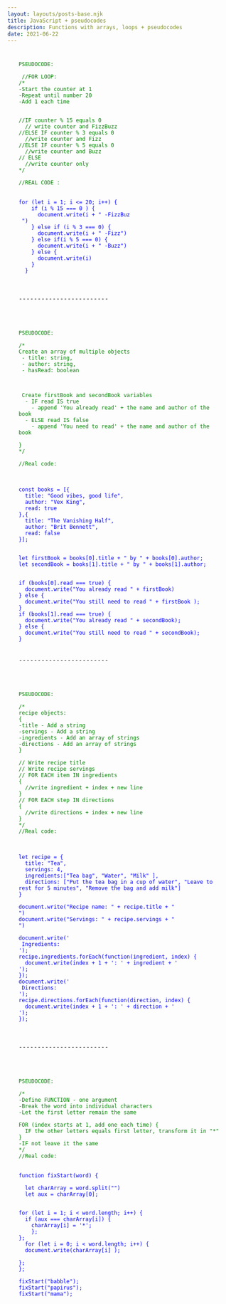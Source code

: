 ```yaml
---
layout: layouts/posts-base.njk
title: JavaScript + pseudocodes 
description: Functions with arrays, loops + pseudocodes
date: 2021-06-22
---
```

  
<pre style="margin: 5%;">
<code style="color: green">
PSEUDOCODE: 

 //FOR LOOP:
/*
-Start the counter at 1
-Repeat until number 20
-Add 1 each time


//IF counter % 15 equals 0
  // write counter and FizzBuzz
//ELSE IF counter % 3 equals 0
  //write counter and Fizz
//ELSE IF counter % 5 equals 0
  //write counter and Buzz
// ELSE 
  //write counter only
*/

//REAL CODE :
</code>
<code style="color: blue">
for (let i = 1; i <= 20; i++) {
    if (i % 15 === 0 ) {
      document.write(i + " -FizzBuz <br/> ")
    } else if (i % 3 === 0) {
      document.write(i + " -Fizz")
    } else if(i % 5 === 0) {
      document.write(i + " -Buzz")
    } else {
      document.write(i)
    }
  }
</code>

<br/>------------------------<br/><br/>

<code style="color: green">
PSEUDOCODE: 

/*
Create an array of multiple objects  
 - title: string,
 - author: string,
 - hasRead: boolean



 Create firstBook and secondBook variables
  - IF read IS true
    - append 'You already read' + the name and author of the book
  - ELSE read IS false
    - append 'You need to read' + the name and author of the book
  
}
*/

//Real code:
</code>
<code style="color: blue">

const books = [{
  title: "Good vibes, good life",
  author: "Vex King",
  read: true
},{
  title: "The Vanishing Half",
  author: "Brit Bennett",
  read: false
}];


let firstBook = books[0].title + " by " + books[0].author;
let secondBook = books[1].title + " by " + books[1].author;


if (books[0].read === true) {
  document.write("You already read " + firstBook)
} else {
  document.write("You still need to read " + firstBook );
}
if (books[1].read === true) {
  document.write("You already read " + secondBook);
} else {
  document.write("You still need to read " + secondBook);
}
</code>
<br/>------------------------<br/><br/>

<code style="color: green">
PSEUDOCODE: 

/*
recipe objects: 
{
-title - Add a string
-servings - Add a string
-ingredients - Add an array of strings
-directions - Add an array of strings
}

// Write recipe title
// Write recipe servings
// FOR EACH item IN ingredients 
{
  //write ingredient + index + new line
}
// FOR EACH step IN directions 
{
  //write directions + index + new line
}
*/
//Real code: 
</code>
<code style="color: blue">

let recipe = {
  title: "Tea",
  servings: 4,
  ingredients:["Tea bag", "Water", "Milk" ],
  directions: ["Put the tea bag in a cup of water", "Leave to rest for 5 minutes", "Remove the bag and add milk"]
}

document.write("Recipe name: " + recipe.title + "<br/>")
document.write("Servings: " + recipe.servings + "<br />")

document.write('<br /> Ingredients: <br />');
recipe.ingredients.forEach(function(ingredient, index) {
  document.write(index + 1 + ': ' + ingredient + '<br />');
});
document.write('<br /> Directions: <br />');
recipe.directions.forEach(function(direction, index) {
  document.write(index + 1 + ': ' + direction + '<br />');
});
</code>

<br/>------------------------<br/><br/>

<code style="color: green">
PSEUDOCODE: 

/* 
-Define FUNCTION - one argument 
-Break the word into individual characters
-Let the first letter remain the same 

FOR (index starts at 1, add one each time) {
  IF the other letters equals first letter, transform it in "*"
}
-IF not leave it the same
*/
//Real code: 
</code>
<code style="color: blue">
function fixStart(word) {
  
  let charArray = word.split("")
  let aux = charArray[0];
  

for (let i = 1; i < word.length; i++) {
  if (aux === charArray[i]) {
    charArray[i] = '*';
    };
};
  for (let i = 0; i < word.length; i++) {
  document.write(charArray[i] );
  
};
};

fixStart("babble");
fixStart("papirus");
fixStart("mama");

</code>
</pre>